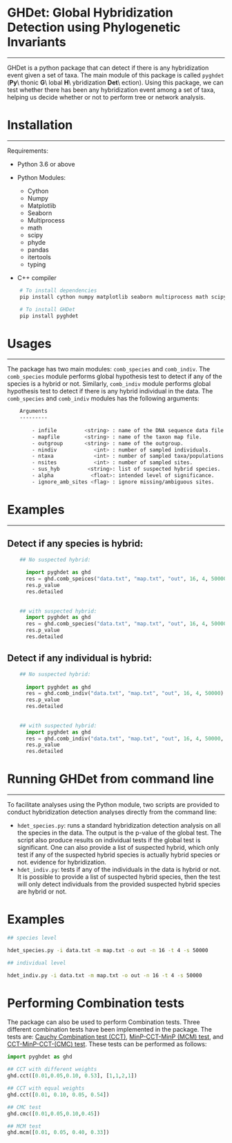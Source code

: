 # GHDet: Global Hybridization Detection using Phylogenetic Invariants
---------------------------------------------------------------------------------

GHDet is a python package that can detect if there is any hybridization event given a set of taxa. 
The main module of this package is called ``pyghdet`` (**Py**\ thonic **G**\ lobal **H**\ ybridization **Det**\ ection).
Using this package, we can test whether there has been any hybridization event among a set of taxa, helping us decide whether or not to perform tree or network analysis.

# Installation
------------

Requirements:

-  Python 3.6 or above
-  Python Modules:

   -  Cython
   -  Numpy
   -  Matplotlib
   -  Seaborn
   -  Multiprocess
   -  math
   -  scipy
   -  phyde
   -  pandas
   -  itertools
   -  typing

-  C++ compiler

```bash
    # To install dependencies
    pip install cython numpy matplotlib seaborn multiprocess math scipy phyde pandas itertools typing

    # To install GHDet
    pip install pyghdet
```

# Usages
-------------

The package has two main modules: ``comb_species`` and ``comb_indiv``. The ``comb_species`` module performs global hypothesis test to detect if any of the species is a hybrid or not. Similarly, ``comb_indiv`` module performs global hypothesis test to detect if there is any hybrid individual in the data. The ``comb_species`` and ``comb_indiv`` modules has the following arguments:

```bash
    Arguments
    ---------
 
        - infile         <string> : name of the DNA sequence data file.
        - mapfile        <string> : name of the taxon map file.
        - outgroup       <string> : name of the outgroup.
        - nindiv            <int> : number of sampled individuals.
        - ntaxa             <int> : number of sampled taxa/populations.
        - nsites            <int> : number of sampled sites.
        - sus_hyb         <string>: list of suspected hybrid species.
        - alpha            <float>: intended level of significance.
        - ignore_amb_sites <flag> : ignore missing/ambiguous sites.
```

# Examples
-----------------
## Detect if any species is hybrid:

```python
    ## No suspected hybrid:
    
      import pyghdet as ghd
      res = ghd.comb_speices("data.txt", "map.txt", "out", 16, 4, 50000)
      res.p_value
      res.detailed
      
    
    ## with suspected hybrid:
      import pyghdet as ghd
      res = ghd.comb_species("data.txt", "map.txt", "out", 16, 4, 50000, ['sp1', 'sp2'])
      res.p_value
      res.detailed
```

## Detect if any individual is hybrid:

```python
    ## No suspected hybrid:
    
      import pyghdet as ghd
      res = ghd.comb_indiv("data.txt", "map.txt", "out", 16, 4, 50000)
      res.p_value
      res.detailed
      
    
    ## with suspected hybrid:
      import pyghdet as ghd
      res = ghd.comb_indiv("data.txt", "map.txt", "out", 16, 4, 50000, ['sp1', 'sp2'])
      res.p_value
      res.detailed
```

# Running GHDet from command line
------------------------------------

To facilitate analyses using the Python module, two scripts are provided to
conduct hybridization detection analyses directly from the command line:

- ``hdet_species.py``: runs a standard hybridization detection analysis on all the species in the data. The output is the p-value of the global test. The script also produce results on individual tests if the global test is significant. One can also provide a list of suspected hybrid, which only test if any of the suspected hybrid species is actually hybrid species or not. 
  evidence for hybridization.
- ``hdet_indiv.py``: tests if any of the individuals in the data is hybrid or not. It is possible to provide a list of suspected hybrid species, then the test will only detect individuals from the provided suspected hybrid species are hybrid or not.

# Examples

```bash
## species level

hdet_species.py -i data.txt -m map.txt -o out -n 16 -t 4 -s 50000 

## individual level

hdet_indiv.py -i data.txt -m map.txt -o out -n 16 -t 4 -s 50000 
```

# Performing Combination tests

The package can also be used to perform Combination tests. Three different combination tests have been implemented in the package. The tests are: [Cauchy Combination test (CCT)](https://www.ncbi.nlm.nih.gov/pmc/articles/PMC7531765/), [MinP-CCT-MinP (MCM) test](https://www.nature.com/articles/s41598-022-07094-7), and [CCT-MinP-CCT-(CMC) test](https://www.nature.com/articles/s41598-022-07094-7). These tests can be performed as follows:

```python
import pyghdet as ghd

## CCT with different weights
ghd.cct([0.01,0.05,0.10, 0.53], [1,1,2,1])

## CCT with equal weights
ghd.cct([0.01, 0.10, 0.05, 0.54])

## CMC test
ghd.cmc([0.01,0.05,0.10,0.45])

## MCM test
ghd.mcm([0.01, 0.05, 0.40, 0.33])

```